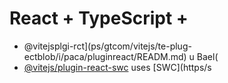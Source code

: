 # React + TypeScript + 

- @vitejsplgi-rct](ps/gtcom/vitejs/te-plug-ectblob/i/paca/pluginreact/READM.md) u Bael(
- [@vitejs/plugin-react-swc](https://github.com/vitejs/vite-plugin-react-swc) uses [SWC](https/s

